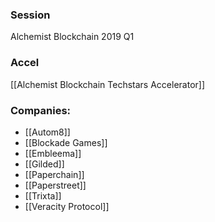 
### Session
Alchemist Blockchain 2019 Q1

### Accel
[[Alchemist Blockchain Techstars Accelerator]]

### Companies:
- [[Autom8]]
- [[Blockade Games]]
- [[Embleema]]
- [[Gilded]]
- [[Paperchain]]
- [[Paperstreet]]
- [[Trixta]]
- [[Veracity Protocol]]


